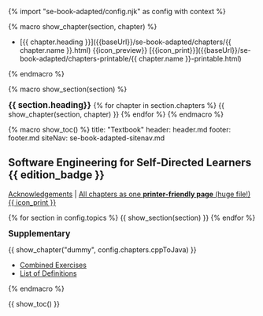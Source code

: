 {% import "se-book-adapted/config.njk" as config with context %}


{% macro show_chapter(section, chapter) %}

* [{{ chapter.heading }}]({{baseUrl}}/se-book-adapted/chapters/{{ chapter.name }}.html)
  <trigger for="pop:{{ chapter.name }}-preview">{{icon_preview}}</trigger> [{{icon_print}}]({{baseUrl}}/se-book-adapted/chapters-printable/{{ chapter.name }}-printable.html)

<popover id="pop:{{ chapter.name }}-preview" title="{{ chapter.heading}} {{icon_preview}}" placement="right">
  <div slot="content">
    <include src="../book/{{chapter.name}}/preview.md" />
  </div>
</popover>
{% endmacro %}


{% macro show_section(section) %}
<big>

**{{ section.heading}}**
</big>
{% for chapter in section.chapters %}
  {{ show_chapter(section, chapter) }}
{% endfor %}
{% endmacro %}


{% macro show_toc() %}
<frontmatter>
title: "Textbook"
header: header.md
footer: footer.md
siteNav: se-book-adapted-sitenav.md
</frontmatter>

<link rel="stylesheet" href="{{baseUrl}}/book/css/textbook.css">

<div class="website-content" id="main">

## Software Engineering for Self-Directed Learners {{ edition_badge }}

<a href="{{baseUrl}}/book/about/acknowledgements.html" target="_blank">Acknowledgements</a> | <a href="{{baseUrl}}/se-book-adapted/print.html" target="_blank"><md>All chapters as one **printer-friendly page** (huge file!) {{ icon_print }}</md></a>

{% for section in config.topics %}
  {{ show_section(section) }}
{% endfor %}

<big>

**Supplementary**</big>

  {{ show_chapter("dummy", config.chapters.cppToJava) }}

* [Combined Exercises](common/exercises.html)
* [List of Definitions](common/definitions.html)

</div>
{% endmacro %}


{{ show_toc() }}
